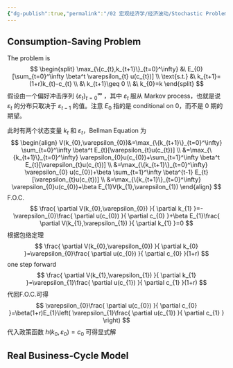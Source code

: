 ```yaml
---
{"dg-publish":true,"permalink":"/02 宏观经济学/经济波动/Stochastic Problem/","created":"2024-07-25T11:41:04.000+08:00","updated":"2024-07-25T11:41:04.000+08:00"}
---
```



## Consumption-Saving Problem

The problem is
$$
\begin{split}
\max_{\{c_{t},k_{t+1}\}_{t=0}^\infty} &\ E_{0}[\sum_{t=0}^\infty \beta^t \varepsilon_{t} u(c_{t})] \\
\text{s.t.} &\ k_{t+1}=(1+r)k_{t}-c_{t} \\
&\ k_{t+1}\geq 0 \\
&\ k_{0}=k
\end{split}
$$
假设由一个偏好冲击序列 $\{\varepsilon_{t}\}_{t=0}^\infty$ ，其中 $\varepsilon_{t}$ 服从 Markov process，也就是说 $\varepsilon_{t}$ 的分布只取决于 $\varepsilon_{t-1}$ 的值。注意 $E_{0}$ 指的是 conditional on $0$，而不是 $0$ 期的期望。

此时有两个状态变量 $k_{t}$ 和 $\varepsilon_{t}$，Bellman Equation 为
$$
\begin{align}
V(k_{0},\varepsilon_{0})&=\max_{\{k_{t+1}\}_{t=0}^\infty} \sum_{t=0}^\infty \beta^t E_{t}[\varepsilon_{t}u(c_{t})] \\
&=\max_{\{k_{t+1}\}_{t=0}^\infty} \varepsilon_{0}u(c_{0})+\sum_{t=1}^\infty \beta^t E_{t}[\varepsilon_{t}u(c_{t})] \\
&=\max_{\{k_{t+1}\}_{t=0}^\infty} \varepsilon_{0} u(c_{0})+\beta \sum_{t=1}^\infty \beta^{t-1} E_{t}[\varepsilon_{t}u(c_{t})] \\
&=\max_{\{k_{t+1}\}_{t=0}^\infty} \varepsilon_{0}u(c_{0})+\beta E_{1}V(k_{1},\varepsilon_{1})
\end{align}
$$
F.O.C.
$$
\frac{ \partial V(k_{0},\varepsilon_{0}) }{ \partial k_{1} }=-\varepsilon_{0}\frac{ \partial u(c_{0}) }{ \partial c_{0} }+\beta E_{1}\frac{ \partial V(k_{1},\varepsilon_{1}) }{ \partial k_{1} }=0
$$
根据包络定理
$$
\frac{ \partial V(k_{0},\varepsilon_{0}) }{ \partial k_{0} }=\varepsilon_{0}\frac{ \partial u(c_{0}) }{ \partial c_{0} }(1+r)
$$
one step forward
$$
\frac{ \partial V(k_{1},\varepsilon_{1}) }{ \partial k_{1} }=\varepsilon_{1}\frac{ \partial u(c_{1}) }{ \partial c_{1} }(1+r)
$$
代回F.O.C.可得
$$
\varepsilon_{0}\frac{ \partial u(c_{0}) }{ \partial c_{0} }=\beta(1+r)E_{1}\left( \varepsilon_{1}\frac{ \partial u(c_{1}) }{ \partial c_{1} }  \right)
$$
代入政策函数 $h(k_{0},\varepsilon_{0})=c_{0}$ 可得显式解

## Real Business-Cycle Model